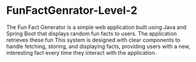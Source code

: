 # FunFactGenrator-Level-2
The Fun Fact Generator is a simple web application built using Java and Spring Boot that displays random fun facts to users. The application retrieves these fun This system is designed with clear components to handle fetching, storing, and displaying facts, providing users with a new, interesting fact every time they interact with the application.
